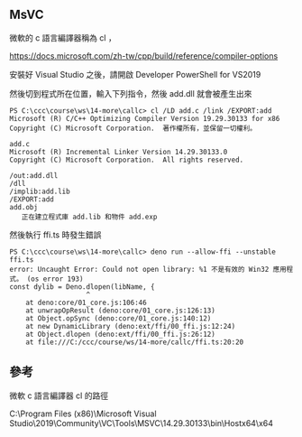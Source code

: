 ## MsVC

微軟的 c 語言編譯器稱為 cl ，

https://docs.microsoft.com/zh-tw/cpp/build/reference/compiler-options

安裝好 Visual Studio 之後，請開啟 Developer PowerShell for VS2019

然後切到程式所在位置，輸入下列指令，然後 add.dll 就會被產生出來

```
PS C:\ccc\course\ws\14-more\callc> cl /LD add.c /link /EXPORT:add
Microsoft (R) C/C++ Optimizing Compiler Version 19.29.30133 for x86
Copyright (C) Microsoft Corporation.  著作權所有，並保留一切權利。

add.c
Microsoft (R) Incremental Linker Version 14.29.30133.0
Copyright (C) Microsoft Corporation.  All rights reserved.

/out:add.dll
/dll
/implib:add.lib
/EXPORT:add
add.obj
   正在建立程式庫 add.lib 和物件 add.exp
```

然後執行 ffi.ts 時發生錯誤

```
PS C:\ccc\course\ws\14-more\callc> deno run --allow-ffi --unstable ffi.ts
error: Uncaught Error: Could not open library: %1 不是有效的 Win32 應用程式。 (os error 193)
const dylib = Deno.dlopen(libName, {
                   ^
    at deno:core/01_core.js:106:46
    at unwrapOpResult (deno:core/01_core.js:126:13)
    at Object.opSync (deno:core/01_core.js:140:12)
    at new DynamicLibrary (deno:ext/ffi/00_ffi.js:12:24)
    at Object.dlopen (deno:ext/ffi/00_ffi.js:26:12)
    at file:///C:/ccc/course/ws/14-more/callc/ffi.ts:20:20
```

## 參考

微軟 c 語言編譯器 cl 的路徑 

C:\Program Files (x86)\Microsoft Visual Studio\2019\Community\VC\Tools\MSVC\14.29.30133\bin\Hostx64\x64